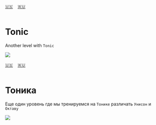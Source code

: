 <span id="en"><a href='#en'>🇺🇸</a> &nbsp;&nbsp;&nbsp;<a href='#ru'>🇷🇺</a> &nbsp;&nbsp;&nbsp;</span><br><br>
# Tonic
Another level with `Tonic`

![](https://github.com/stolbitsa/stolbitsa/assets/149964365/e0383da1-7e64-4803-9710-e7466046693b)<br><br>
<span id="ru"><a href='#en'>🇺🇸</a> &nbsp;&nbsp;&nbsp;<a href='#ru'>🇷🇺</a> &nbsp;&nbsp;&nbsp;</span><br><br>
# Тоника

Еще один уровень где мы тренируемся на `Тонике` различать `Унисон` и `Октаву` 

![](https://github.com/stolbitsa/stolbitsa/assets/149964365/e0383da1-7e64-4803-9710-e7466046693b)<br><br>
